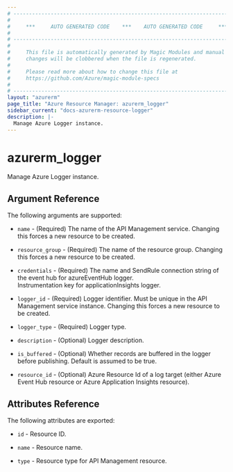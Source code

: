 ```yaml
---
# ----------------------------------------------------------------------------
#
#     ***     AUTO GENERATED CODE    ***    AUTO GENERATED CODE     ***
#
# ----------------------------------------------------------------------------
#
#     This file is automatically generated by Magic Modules and manual
#     changes will be clobbered when the file is regenerated.
#
#     Please read more about how to change this file at
#     https://github.com/Azure/magic-module-specs
#
# ----------------------------------------------------------------------------
layout: "azurerm"
page_title: "Azure Resource Manager: azurerm_logger"
sidebar_current: "docs-azurerm-resource-logger"
description: |-
  Manage Azure Logger instance.
---
```


# azurerm_logger

Manage Azure Logger instance.


## Argument Reference

The following arguments are supported:

* `name` - (Required) The name of the API Management service. Changing this forces a new resource to be created.

* `resource_group` - (Required) The name of the resource group. Changing this forces a new resource to be created.

* `credentials` - (Required) The name and SendRule connection string of the event hub for azureEventHub logger.<br>Instrumentation key for applicationInsights logger.

* `logger_id` - (Required) Logger identifier. Must be unique in the API Management service instance. Changing this forces a new resource to be created.

* `logger_type` - (Required) Logger type.

* `description` - (Optional) Logger description.

* `is_buffered` - (Optional) Whether records are buffered in the logger before publishing. Default is assumed to be true.

* `resource_id` - (Optional) Azure Resource Id of a log target (either Azure Event Hub resource or Azure Application Insights resource).

## Attributes Reference

The following attributes are exported:

* `id` - Resource ID.

* `name` - Resource name.

* `type` - Resource type for API Management resource.
